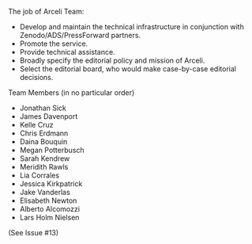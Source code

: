 The job of Arceli Team:
- Develop and maintain the technical infrastructure in conjunction with Zenodo/ADS/PressForward partners.
- Promote the service.
- Provide technical assistance.
- Broadly specify the editorial policy and mission of Arceli.
- Select the editorial board, who would make case-by-case editorial decisions.

Team Members (in no particular order)
 - Jonathan Sick
 - James Davenport
 - Kelle Cruz
 - Chris Erdmann
 - Daina Bouquin
 - Megan Potterbusch
 - Sarah Kendrew
 - Meridith Rawls 
 - Lia Corrales
 - Jessica Kirkpatrick
 - Jake Vanderlas
 - Elisabeth Newton
 - Alberto Alcomozzi
 - Lars Holm Nielsen

(See Issue #13)
